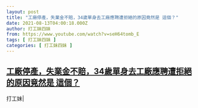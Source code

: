 ```yaml
---
layout: post
title: "工廠停產，失業金不賠，34歲單身去工廠應聘遭拒絕的原因竟然是 這個？"
date: 2021-08-13T04:00:18.000Z
author: 打工妹四妹
from: https://www.youtube.com/watch?v=seH64tomb_E
tags: [ 打工妹四妹 ]
categories: [ 打工妹四妹 ]
---
```

<!--1628827218000-->
[工廠停產，失業金不賠，34歲單身去工廠應聘遭拒絕的原因竟然是 這個？](https://www.youtube.com/watch?v=seH64tomb_E)
------

<div>
打工妹|
</div>
